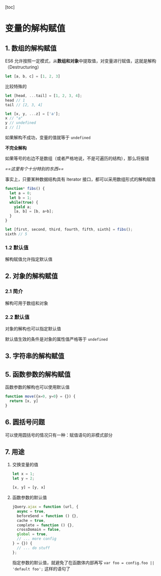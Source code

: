 [toc]

# 变量的解构赋值

## 1. 数组的解构赋值

ES6 允许按照一定模式，从**数组和对象**中提取值，对变量进行赋值，这就是解构（Destructuring）

```js
let [a, b, c] = [1, 2, 3]
```

比较特殊的

```js
let [head, ...tail] = [1, 2, 3, 4];
head // 1
tail // [2, 3, 4]

let [x, y, ...z] = ['a'];
x // "a"
y // undefined
z // []
```

如果解构不成功，变量的值就等于 `undefined`

**不完全解构**

如果等号的右边不是数组（或者严格地说，不是可遍历的结构），那么将报错

*==这里有个十分特别的东西==*

事实上，只要某种数据结构具有 Iterator 接口，都可以采用数组形式的解构赋值

```js
function* fibs() {
  let a = 0;
  let b = 1;
  while(true) {
    yield a;
    [a, b] = [b, a+b];
  }
}

let [first, second, third, fourth, fifth, sixth] = fibs();
sixth // 5
```

### 1.2 默认值

解构赋值允许指定默认值

## 2. 对象的解构赋值

### 2.1 简介

解构可用于数组和对象

### 2.2 默认值

对象的解构也可以指定默认值

默认值生效的条件是对象的属性值严格等于 `undefined`

## 3. 字符串的解构赋值

## 5. 函数参数的解构赋值

函数参数的解构也可以使用默认值

```js
function move({x=0, y=0} = {}) {
  return [x, y]
}
```

## 6. 圆括号问题

可以使用圆括号的情况只有一种：赋值语句的非模式部分

## 7. 用途

1. 交换变量的值	

   ```js
   let x = 1;
   let y = 2;
   
   [x, y] = [y, x]
   ```

2. 函数参数的默认值

   ```js
   jQuery.ajax = function (url, {
     async = true,
     beforeSend = function () {},
     cache = true,
     complete = function () {},
     crossDomain = false,
     global = true,
     // ... more config
   } = {}) {
     // ... do stuff
   };
   ```

   指定参数的默认值，就避免了在函数体内部再写 `var foo = config.foo || 'default foo';` 这样的语句了

   


